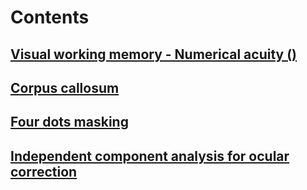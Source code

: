 # Contents

## [Visual working memory - Numerical acuity ()](vwm_na/vwm_na.html)

## [Corpus callosum](cc/cc.html)

## [Four dots masking](fourdots/fourdots.html)

## [Independent component analysis for ocular correction](icaocular/icaocular.html)
